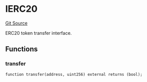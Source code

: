 # IERC20
[Git Source](https://github.com/NaniDAO/accounts/blob/2f2bf269f2dc5ee10a7de9ee887d505fa87a5c18/src/authority/Guard.sol)

ERC20 token transfer interface.


## Functions
### transfer


```solidity
function transfer(address, uint256) external returns (bool);
```

